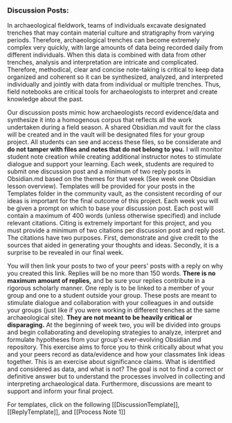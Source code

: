 ### Discussion Posts: 

In archaeological fieldwork, teams of individuals excavate designated trenches that may contain material culture and stratigraphy from varying periods. Therefore, archaeological trenches can become extremely complex very quickly, with large amounts of data being recorded daily from different individuals. When this data is combined with data from other trenches, analysis and interpretation are intricate and complicated. Therefore, methodical, clear and concise note-taking is critical to keep data organized and coherent so it can be synthesized, analyzed, and interpreted individually and jointly with data from individual or multiple trenches. Thus, field notebooks are critical tools for archaeologists to interpret and create knowledge about the past.  

Our discussion posts mimic how archaeologists record evidence/data and synthesize it into a homogenous corpus that reflects all the work undertaken during a field season. A shared Obsidian.md vault for the class will be created and in the vault will be designated files for your group project. All students can see and access these files, so be considerate and **do not tamper with files and notes that do not belong to you.** I will monitor student note creation while creating additional instructor notes to stimulate dialogue and support your learning. Each week, students are required to submit one discussion post and a minimum of two reply posts in Obsidian.md based on the themes for that week (See week one Obsidian lesson overview). Templates will be provided for your posts in the Templates folder in the community vault, as the consistent recording of our ideas is important for the final outcome of this project. Each week you will be given a prompt on which to base your discussion post. Each post will contain a maximum of 400 words (unless otherwise specified) and include relevant citations. Citing is extremely important for this project, and you must provide a minimum of two citations per discussion post and reply post.  The citations have two purposes. First, demonstrate and give credit to the sources that aided in generating your thoughts and ideas. Secondly, it is a surprise to be revealed in our final week.

You will then link your posts to two of your peers' posts with a reply on why you created this link. Replies will be no more than 150 words. **There is no maximum amount of replies,** and be sure your replies contribute in a rigorous scholarly manner. One reply is to be linked to a member of your group and one to a student outside your group. These posts are meant to stimulate dialogue and collaboration with your colleagues in and outside your groups (just like if you were working in different trenches at the same archaeological site). **They are not meant to be heavily critical or disparaging.** At the beginning of week two, you will be divided into groups and begin collaborating and developing strategies to analyze, interpret and formulate hypotheses from your group's ever-evolving Obsidian.md repository. This exercise aims to force you to think critically about what you and your peers record as data/evidence and how your classmates link ideas together.  This is an exercise about significance claims. What is identified and considered as data, and what is not? The goal is not to find a correct or definitive answer but to understand the processes involved in collecting and interpreting archaeological data. Furthermore, discussions are meant to support and inform your final project. 

For templates, click on the following [[DiscussionTemplate]], [[ReplyTemplate]], and [[Process Note 1]]